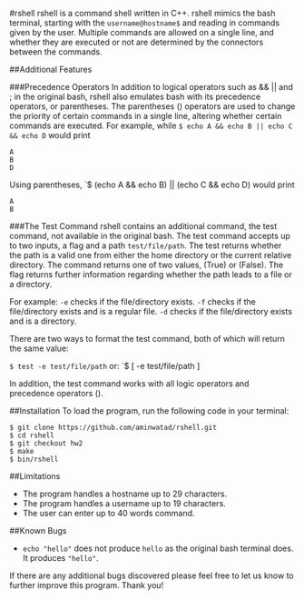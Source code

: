 #rshell
rshell is a command shell written in C++. rshell mimics the bash terminal, starting with the `username@hostname$` and reading in commands given by the user. Multiple commands are allowed on a single line, and whether they are executed or not are determined by the connectors between the commands. 

##Additional Features

###Precedence Operators
In addition to logical operators such as && || and ; in the original bash, rshell also emulates bash with its precedence operators, or parentheses. The parentheses () operators are used to change the priority of certain commands in a single line, altering whether certain commands are executed. 
For example, while
`$ echo A && echo B || echo C && echo D`
would print
```
A
B
D
```
Using parentheses,
`$ (echo A && echo B) || (echo C && echo D)
would print
```
A
B
```

###The Test Command
rshell contains an additional command, the test command, not available in the original bash. The test command accepts up to two inputs, a flag and a path `test/file/path`. The test returns whether the path is a valid one from either the home directory or the current relative directory. The command returns one of two values, (True) or (False). The flag returns further information regarding whether the path leads to a file or a directory. 

For example:
`-e` checks if the file/directory exists.
`-f` checks if the file/directory exists and is a regular file.
`-d` checks if the file/directory exists and is a directory.

There are two ways to format the test command, both of which will return the same value:

`$ test -e test/file/path`
or:
`$ [ -e test/file/path ]

In addition, the test command works with all logic operators and precedence operators (). 

##Installation
To load the program, run the following code in your terminal:

```
$ git clone https://github.com/aminwatad/rshell.git
$ cd rshell
$ git checkout hw2
$ make
$ bin/rshell
```
##Limitations
* The program handles a hostname up to 29 characters.
* The program handles a username up to 19 characters.
* The user can enter up to 40 words command.

##Known Bugs

* `echo "hello"` does not produce `hello` as the original bash terminal does. It produces `"hello"`.

If there are any additional bugs discovered please feel free to let us know to further improve this program. Thank you!
